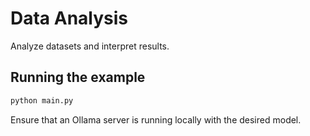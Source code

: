 # Data Analysis

Analyze datasets and interpret results.

## Running the example

```bash
python main.py
```

Ensure that an Ollama server is running locally with the desired model.
